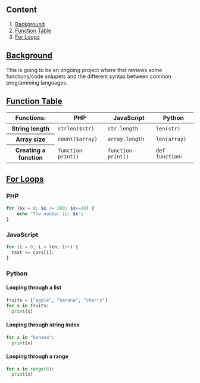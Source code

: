 ## Content

1. [Background](#background)
2. [Function Table](#function-table)
3. [For Loops](#for-loops)

## [Background](#content)

This is going to be an ongoing project where that reviews some functions/code snippets and the different syntax between common programming languages.

## [Function Table](#content)

<table class="table table-sm">
<thead>
<tr>
<th>Functions:</th>
<th>PHP</th>
<th>JavaScript</th>
<th>Python</th>
</tr>
</thead>

<tbody>

<tr>
<th>String length</th>
<td><code>strlen($str)</code></td>
<td><code>str.length</code></td>
<td><code>len(str)</code></td>
</tr>

<tr>
<th>Array size</th>
<td><code>count($array)</code></td>
<td><code>array.length</code></td>
<td><code>len(array)</code></td>
</tr>

<tr>
<th>Creating a function</th>
<td><code>function print()</code></td>
<td><code>function print()</code></td>
<td><code>def function:</code></td>
</tr>
</tbody>
</table>


## [For Loops](#content)

### PHP

```php
for ($x = 0; $x <= 100; $x+=10) {
    echo "The number is: $x";
}
```

### JavaScript

```javascript
for (i = 0; i < len; i++) {
  text += cars[i];
}
```

### Python

#### Looping through a list

```python
fruits = ["apple", "banana", "cherry"]
for x in fruits:
  print(x)
```

#### Looping through string index

```python
for x in "banana":
  print(x)
```

#### Looping through a range

```python
for x in range(6):
  print(x)
```






